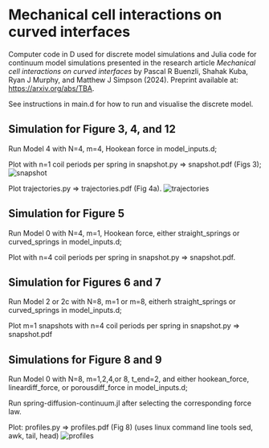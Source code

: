 # Mechanical cell interactions on curved interfaces
Computer code in D used for discrete model simulations and Julia code for continuum model simulations presented in the research article _Mechanical cell interactions on curved interfaces_ by Pascal R Buenzli, Shahak Kuba, Ryan J Murphy, and Matthew J Simpson (2024). Preprint available at: https://arxiv.org/abs/TBA.

See instructions in main.d for how to run and visualise the discrete model.

## Simulation for Figure 3, 4, and 12
Run Model 4 with N=4, m=4, Hookean force in model_inputs.d;

Plot with n=1 coil periods per spring in snapshot.py => snapshot.pdf (Figs 3);
![snapshot](https://github.com/prbuen/Buenzli2024_Mechanical_cell_interactions_on_curved_interfaces/assets/54585460/68581819-59cc-4173-b875-5d30d5133e41)


Plot trajectories.py => trajectories.pdf (Fig 4a).
![trajectories](https://github.com/prbuen/Buenzli2024_Mechanical_cell_interactions_on_curved_interfaces/assets/54585460/8d344549-1e1f-4876-9b93-2c6bebe41060)


## Simulation for Figure 5
Run Model 0 with N=4, m=1, Hookean force, either straight_springs or curved_springs in model_inputs.d;

Plot with n=4 coil periods per spring in snapshot.py => snapshot.pdf.

## Simulation for Figures 6 and 7
Run Model 2 or 2c with N=8, m=1 or m=8, eitherh straight_springs or curved_springs in model_inputs.d;

Plot m=1 snapshots with n=4 coil periods per spring in snapshot.py => snapshot.pdf

## Simulations for Figure 8 and 9
Run Model 0 with N=8, m=1,2,4,or 8, t_end=2, and either hookean_force, lineardiff_force, or porousdiff_force in model_inputs.d;

Run spring-diffusion-continuum.jl after selecting the corresponding force law.

Plot: profiles.py => profiles.pdf (Fig 8) (uses linux command line tools sed, awk, tail, head)
![profiles](https://github.com/prbuen/Buenzli2024_Mechanical_cell_interactions_on_curved_interfaces/assets/54585460/4d480cb5-d7c6-4e26-8a97-33bf1e804b7b)


